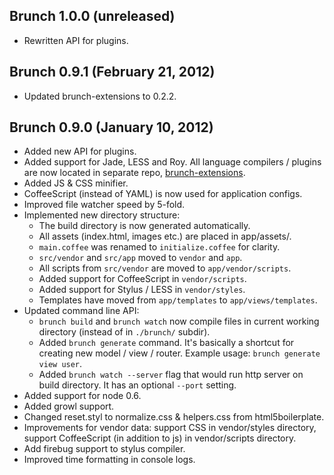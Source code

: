 ## Brunch 1.0.0 (unreleased)
* Rewritten API for plugins.

## Brunch 0.9.1 (February 21, 2012)
* Updated brunch-extensions to 0.2.2.

## Brunch 0.9.0 (January 10, 2012)
* Added new API for plugins.
* Added support for Jade, LESS and Roy. All language compilers / plugins are
now located in separate repo,
[brunch-extensions](https://github.com/brunch/brunch-extensions).
* Added JS & CSS minifier.
* CoffeeScript (instead of YAML) is now used for application configs.
* Improved file watcher speed by 5-fold.
* Implemented new directory structure:
    * The build directory is now generated automatically.
    * All assets (index.html, images etc.) are placed in app/assets/.
    * `main.coffee` was renamed to `initialize.coffee` for clarity.
    * `src/vendor` and `src/app` moved to `vendor` and `app`.
    * All scripts from `src/vendor` are moved to `app/vendor/scripts`.
    * Added support for CoffeeScript in `vendor/scripts`.
    * Added support for Stylus / LESS in `vendor/styles`.
    * Templates have moved from `app/templates` to `app/views/templates`.
* Updated command line API:
    * `brunch build` and `brunch watch` now compile files in current working
    directory (instead of in `./brunch/` subdir).
    * Added `brunch generate` command. It's basically a shortcut for creating new
    model / view / router. Example usage: `brunch generate view user`.
    * Added `brunch watch --server` flag that would run http server on
    build directory. It has an optional `--port` setting.
* Added support for node 0.6.
* Added growl support.
* Changed reset.styl to normalize.css & helpers.css from html5boilerplate.
* Improvements for vendor data: support CSS in vendor/styles directory,
support CoffeeScript (in addition to js) in vendor/scripts directory.
* Add firebug support to stylus compiler.
* Improved time formatting in console logs.
